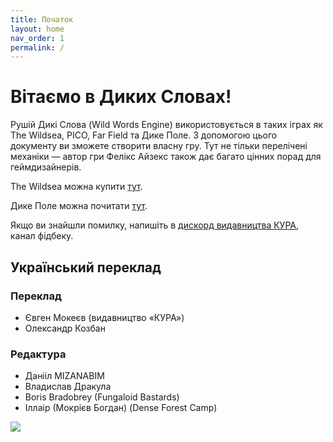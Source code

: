 ```yaml
---
title: Початок
layout: home
nav_order: 1
permalink: /
---
```


# Вітаємо в Диких Словах!
Рушій Дикі Слова (Wild Words Engine) використовується в таких іграх як The Wildsea, PICO, Far Field та Дике Поле. З допомогою цього документу ви зможете створити власну гру. Тут не тільки перелічені механіки — автор гри Фелікс Айзекс також дає багато цінних порад для геймдизайнерів.

The Wildsea можна купити [тут](https://www.myth.works/en-gb/collections/the-wildsea-homepage).

Дике Поле можна почитати [тут](https://docs.google.com/document/d/1j60B_2hZ5raDHpwnper2HEwS0oOoJmYzV8nuIz5hChs/edit?usp=sharing).

Якщо ви знайшли помилку, напишіть в [дискорд видавництва КУРА](https://discord.com/invite/s2ubkk929Z), канал фідбеку.

## Український переклад

### Переклад
- Євген Мокеєв (видавництво «КУРА») 
- Олександр Козбан

### Редактура
- Данііл MIZANABIM
- Владислав Дракула
- Boris Bradobrey (Fungaloid Bastards)
- Іллаір (Мокрієв Богдан) (Dense Forest Camp)

![](../../../assets/images/cura-logo.png)
